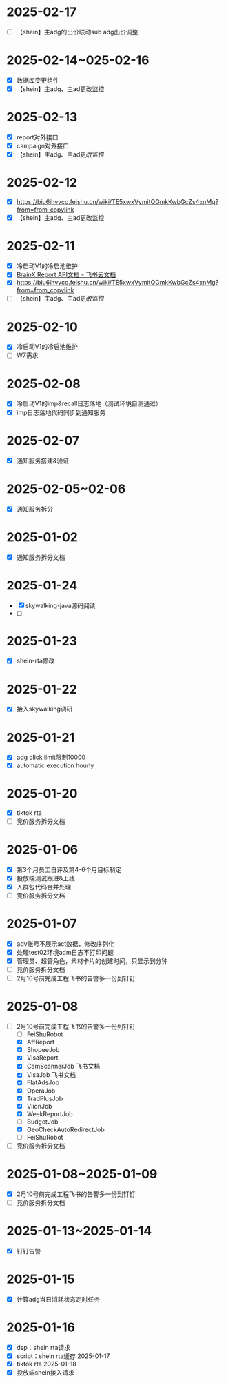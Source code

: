 # 2025-02-17
- [ ] 【shein】主adg的出价联动sub adg出价调整
# 2025-02-14~025-02-16
- [x] 数据库变更组件
- [x] 【shein】主adg、主ad更改监控
# 2025-02-13
- [x] report对外接口
- [x] campaign对外接口
- [x] 【shein】主adg、主ad更改监控
# 2025-02-12
- [x] https://biu6ihvvco.feishu.cn/wiki/TE5xwxVymitQGmkKwbGcZs4xnMg?from=from_copylink
- [x] 【shein】主adg、主ad更改监控
# 2025-02-11
- [x] 冷启动V1的冷启池维护
- [x] [‌​​​﻿‬⁠​​​‍‌‬⁠​‬‍​‍​​​‬​​‌​​​​‬​‬​‬﻿⁠‌⁠​‬‬​‍​​‬​﻿​BrainX Report API文档 - 飞书云文档](https://biu6ihvvco.feishu.cn/wiki/XMuawq39eiadQtkDr74c9PGGnTh?table=tblMqn5SpgVt9qhZ&view=vewaG0lfsp)
- [x] https://biu6ihvvco.feishu.cn/wiki/TE5xwxVymitQGmkKwbGcZs4xnMg?from=from_copylink
- [ ] 【shein】主adg、主ad更改监控
# 2025-02-10
- [x] 冷启动V1的冷启池维护
- [ ] W7需求
# 2025-02-08
- [x] 冷启动V1的imp&recall日志落地（测试环境自测通过）
- [x] imp日志落地代码同步到通知服务
# 2025-02-07
- [x] 通知服务搭建&验证
# 2025-02-05~02-06
 - [x] 通知服务拆分
# 2025-01-02
- [x] 通知服务拆分文档
# 2025-01-24
- [x] skywalking-java源码阅读
- [ ] 
# 2025-01-23
- [x] shein-rta修改
# 2025-01-22
- [x] 接入skywalking调研
# 2025-01-21
- [x] adg click limit限制10000
- [x] automatic execution hourly
# 2025-01-20
- [x] tiktok rta 
- [ ] 竞价服务拆分文档
# 2025-01-06
- [x] 第3个月员工自评及第4-6个月目标制定
- [x] 投放端测试跟进&上线
- [x] 人群包代码合并处理
- [ ] 竞价服务拆分文档
# 2025-01-07
- [x] adv账号不展示act数据，修改序列化
- [x] 处理test02环境adm日志不打印问题
- [x] 管理员、超管角色，素材卡片的创建时间，只显示到分钟
- [ ] 竞价服务拆分文档
- [ ] 2月10号前完成工程飞书的告警多一份到钉钉
# 2025-01-08
- [ ] 2月10号前完成工程飞书的告警多一份到钉钉
	- [ ] FeiShuRobot
	- [x] AffReport
	- [x] ShopeeJob
	- [x] VisaReport
	- [x] CamScannerJob 飞书文档
	- [x] VisaJob 飞书文档
	- [x] FlatAdsJob
	- [x] OperaJob
	- [x] TradPlusJob
	- [x] VlionJob
	- [x] WeekReportJob
	- [ ] BudgetJob
	- [x] GeoCheckAutoRedirectJob
	- [ ] FeiShuRobot
- [ ] 竞价服务拆分文档
# 2025-01-08~2025-01-09
- [x] 2月10号前完成工程飞书的告警多一份到钉钉
- [ ] 竞价服务拆分文档
# 2025-01-13~2025-01-14
- [x] 钉钉告警
# 2025-01-15
- [x] 计算adg当日消耗状态定时任务
# 2025-01-16
- [x] dsp：shein rta请求
- [x] script：shein rta缓存
2025-01-17
- [x] tiktok rta
2025-01-18
- [x] 投放端shein接入请求
